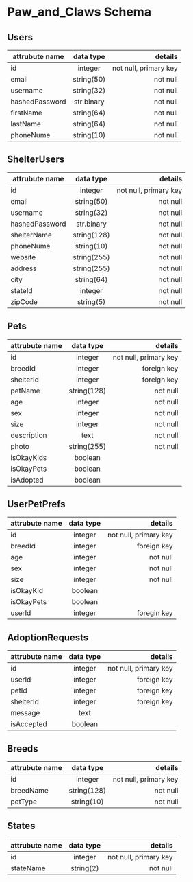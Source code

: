 # Paw_and_Claws Schema

## Users

| attrubute name | data type  |               details |
| -------------- | :--------: | --------------------: |
| id             |  integer   | not null, primary key |
| email          | string(50) |              not null |
| username       | string(32) |              not null |
| hashedPassword | str.binary |              not null |
| firstName      | string(64) |              not null |
| lastName       | string(64) |              not null |
| phoneNume      | string(10) |              not null |

## ShelterUsers

| attrubute name |  data type  |               details |
| -------------- | :---------: | --------------------: |
| id             |   integer   | not null, primary key |
| email          | string(50)  |              not null |
| username       | string(32)  |              not null |
| hashedPassword | str.binary  |              not null |
| shelterName    | string(128) |              not null |
| phoneNume      | string(10)  |              not null |
| website        | string(255) |              not null |
| address        | string(255) |              not null |
| city           | string(64)  |              not null |
| stateId        |   integer   |              not null |
| zipCode        |  string(5)  |              not null |


## Pets

| attrubute name |  data type  |               details |
| -------------- | :---------: | --------------------: |
| id             |   integer   | not null, primary key |
| breedId        |   integer   |           foreign key |
| shelterId      |   integer   |           foreign key |
| petName        | string(128) |              not null |
| age            |   integer   |              not null |
| sex            |   integer   |              not null |
| size           |   integer   |              not null |
| description    |    text     |              not null |
| photo          | string(255) |              not null |
| isOkayKids     |   boolean   |                       |
| isOkayPets     |   boolean   |                       |
| isAdopted      |   boolean   |                       |

## UserPetPrefs

| attrubute name | data type |               details |
| -------------- | :-------: | --------------------: |
| id             |  integer  | not null, primary key |
| breedId        |  integer  |           foreign key |
| age            |  integer  |              not null |
| sex            |  integer  |              not null |
| size           |  integer  |              not null |
| isOkayKid      |  boolean  |                       |
| isOkayPets     |  boolean  |                       |
| userId         |  integer  |           foregin key |


## AdoptionRequests

| attrubute name | data type |               details |
| -------------- | :-------: | --------------------: |
| id             |  integer  | not null, primary key |
| userId         |  integer  |           foreign key |
| petId          |  integer  |           foreign key |
| shelterId      |  integer  |           foreign key |
| message        |   text    |                       |
| isAccepted     |  boolean  |                       |

## Breeds

| attrubute name |  data type  |               details |
| -------------- | :---------: | --------------------: |
| id             |   integer   | not null, primary key |
| breedName      | string(128) |              not null |
| petType        | string(10)  |              not null |

## States

| attrubute name | data type |               details |
| -------------- | :-------: | --------------------: |
| id             |  integer  | not null, primary key |
| stateName      | string(2) |              not null |
